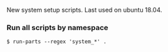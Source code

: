 New system setup scripts. Last used on ubuntu 18.04.

### Run all scripts by namespace

```
$ run-parts --regex 'system_*' .
```

